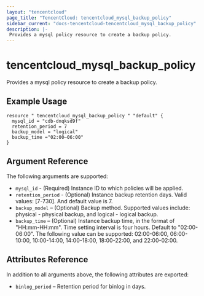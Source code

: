 ```yaml
---
layout: "tencentcloud"
page_title: "TencentCloud: tencentcloud_mysql_backup_policy"
sidebar_current: "docs-tencentcloud-tencentcloud_mysql_backup_policy"
description: |-
 Provides a mysql policy resource to create a backup policy.
---
```


# tencentcloud_mysql_backup_policy

Provides a mysql policy resource to create a backup policy.

## Example Usage

```
resource " tencentcloud_mysql_backup_policy " "default" {
  mysql_id = "cdb-dnqksd9f"
  retention_period = 7
  backup_model = "logical"
  backup_time ="02:00–06:00"
}
```

## Argument Reference

The following arguments are supported:

- `mysql_id` - (Required) Instance ID to which policies will be applied. 
- `retention_period` - (Optional) Instance backup retention days. Valid values: [7-730]. And default value is 7.
- `backup_model` – (Optional) Backup method. Supported values include: physical - physical backup, and logical - logical backup.
- `backup_time` – (Optional) Instance backup time, in the format of "HH:mm-HH:mm". Time setting interval is four hours. Default to "02:00-06:00". The following value can be supported: 02:00\-06:00, 06:00\-10:00, 10:00\-14:00, 14:00\-18:00, 18:00\-22:00, and 22:00\-02:00.

## Attributes Reference

In addition to all arguments above, the following attributes are exported:

- `binlog_period` – Retention period for binlog in days.